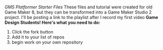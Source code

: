 *GMS Platformer Starter Files*
These files and tutorial were created for old Game Maker 8, but they can be transformed into a Game Maker Studio 2 project.
I'll be posting a link to the playlist after I record my first video
**Game Design Students! Here's what you need to do:**
1. Click the fork button
2. Add it to your list of repos
3. begin work on your own repository
